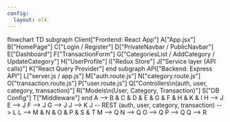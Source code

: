 ```yaml
---
config:
  layout: elk
---
```

flowchart TD
 subgraph Client["Frontend: React App"]
        A["App.jsx"]
        B["HomePage"]
        C["Login / Register"]
        D["PrivateNavbar / PublicNavbar"]
        E["Dashboard"]
        F["TransactionForm"]
        G["CategoriesList / AddCategory / UpdateCategory"]
        H["UserProfile"]
        I["Redux Store"]
        J["Service layer (API calls)"]
        K["React Query Provider"]
  end
 subgraph API["Backend: Express API"]
        L["server.js / app.js"]
        M["auth.route.js"]
        N["category.route.js"]
        O["transaction.route.js"]
        P["user.route.js"]
        Q["Controllers\n(auth, user, category, transaction)"]
        R["Models\n(User, Category, Transaction)"]
        S["DB Config"]
        T["Middleware"]
  end
    A --> B & C & D & E & G & F & H & K & I
    H --> J
    E --> J
    F --> J
    G --> J
    J --> K
    J -- REST (auth, user, category, transaction) --> L
    L --> M & N & O & P & S & T
    M --> Q
    N --> Q
    O --> Q
    P --> Q
    Q --> R
